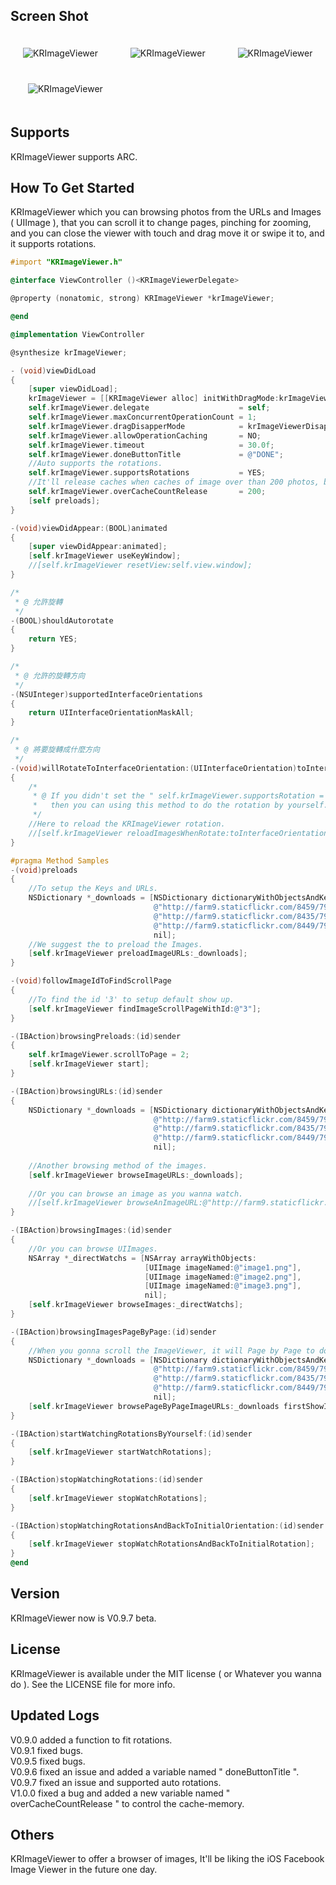 ## Screen Shot

<img src="https://dl.dropbox.com/u/83663874/GitHubs/KRImageViewer-1.png" alt="KRImageViewer" title="KRImageViewer" style="margin: 20px;" class="center" /> &nbsp;
<img src="https://dl.dropbox.com/u/83663874/GitHubs/KRImageViewer-2.png" alt="KRImageViewer" title="KRImageViewer" style="margin: 20px;" class="center" /> &nbsp;
<img src="https://dl.dropbox.com/u/83663874/GitHubs/KRImageViewer-3.png" alt="KRImageViewer" title="KRImageViewer" style="margin: 20px;" class="center" /> &nbsp;
<img src="https://dl.dropbox.com/u/83663874/GitHubs/KRImageViewer-4.png" alt="KRImageViewer" title="KRImageViewer" style="margin: 20px;" class="center" />

## Supports

KRImageViewer supports ARC.

## How To Get Started

KRImageViewer which you can browsing photos from the URLs and Images ( UIImage ), that you can scroll it to change pages, pinching for zooming, and you can close the viewer with touch and drag move it or swipe it to, and it supports rotations.

``` objective-c
#import "KRImageViewer.h"

@interface ViewController ()<KRImageViewerDelegate>

@property (nonatomic, strong) KRImageViewer *krImageViewer;

@end

@implementation ViewController

@synthesize krImageViewer;

- (void)viewDidLoad
{
    [super viewDidLoad];
    krImageViewer = [[KRImageViewer alloc] initWithDragMode:krImageViewerModeOfBoth];
    self.krImageViewer.delegate                    = self;
    self.krImageViewer.maxConcurrentOperationCount = 1;
    self.krImageViewer.dragDisapperMode            = krImageViewerDisapperAfterMiddle;
    self.krImageViewer.allowOperationCaching       = NO;
    self.krImageViewer.timeout                     = 30.0f;
    self.krImageViewer.doneButtonTitle             = @"DONE";
    //Auto supports the rotations.
    self.krImageViewer.supportsRotations           = YES;
    //It'll release caches when caches of image over than 200 photos, but it'll be holding current image to display on the viewer.
    self.krImageViewer.overCacheCountRelease       = 200;
    [self preloads];
}

-(void)viewDidAppear:(BOOL)animated
{
    [super viewDidAppear:animated];
    [self.krImageViewer useKeyWindow];
    //[self.krImageViewer resetView:self.view.window];
}

/*
 * @ 允許旋轉
 */
-(BOOL)shouldAutorotate
{
    return YES;
}

/*
 * @ 允許的旋轉方向
 */
-(NSUInteger)supportedInterfaceOrientations
{
    return UIInterfaceOrientationMaskAll;
}

/*
 * @ 將要旋轉成什麼方向
 */
-(void)willRotateToInterfaceOrientation:(UIInterfaceOrientation)toInterfaceOrientation duration:(NSTimeInterval)duration
{
    /*
     * @ If you didn't set the " self.krImageViewer.supportsRotation = YES " to auto supporting the rotations, 
     *   then you can using this method to do the rotation by yourself.
     */
    //Here to reload the KRImageViewer rotation.
    //[self.krImageViewer reloadImagesWhenRotate:toInterfaceOrientation];
}

#pragma Method Samples
-(void)preloads
{
    //To setup the Keys and URLs.
    NSDictionary *_downloads = [NSDictionary dictionaryWithObjectsAndKeys:
                                @"http://farm9.staticflickr.com/8459/7945134514_e5a779ee5f_s.jpg", @"1",
                                @"http://farm9.staticflickr.com/8435/7944303392_a856d79802_s.jpg", @"2",
                                @"http://farm9.staticflickr.com/8449/7943919662_67f7345f8b_s.jpg", @"3",
                                nil];
    //We suggest the to preload the Images.
    [self.krImageViewer preloadImageURLs:_downloads];
}

-(void)followImageIdToFindScrollPage
{
    //To find the id '3' to setup default show up.
    [self.krImageViewer findImageScrollPageWithId:@"3"];
}

-(IBAction)browsingPreloads:(id)sender
{
    self.krImageViewer.scrollToPage = 2;
    [self.krImageViewer start];
}

-(IBAction)browsingURLs:(id)sender
{
    NSDictionary *_downloads = [NSDictionary dictionaryWithObjectsAndKeys:
                                @"http://farm9.staticflickr.com/8459/7945134514_e5a779ee5f_s.jpg", @"1",
                                @"http://farm9.staticflickr.com/8435/7944303392_a856d79802_s.jpg", @"2",
                                @"http://farm9.staticflickr.com/8449/7943919662_67f7345f8b_s.jpg", @"3",
                                nil];
    
    //Another browsing method of the images.
    [self.krImageViewer browseImageURLs:_downloads];
    
    //Or you can browse an image as you wanna watch.
    //[self.krImageViewer browseAnImageURL:@"http://farm9.staticflickr.com/8449/7943919662_67f7345f8b_s.jpg"];
}

-(IBAction)browsingImages:(id)sender
{
    //Or you can browse UIImages.
    NSArray *_directWatchs = [NSArray arrayWithObjects:
                              [UIImage imageNamed:@"image1.png"],
                              [UIImage imageNamed:@"image2.png"],
                              [UIImage imageNamed:@"image3.png"],
                              nil];
    [self.krImageViewer browseImages:_directWatchs];
}

-(IBAction)browsingImagesPageByPage:(id)sender
{
    //When you gonna scroll the ImageViewer, it will Page by Page to download the image and show it.
    NSDictionary *_downloads = [NSDictionary dictionaryWithObjectsAndKeys:
                                @"http://farm9.staticflickr.com/8459/7945134514_e5a779ee5f_s.jpg", @"1",
                                @"http://farm9.staticflickr.com/8435/7944303392_a856d79802_s.jpg", @"2",
                                @"http://farm9.staticflickr.com/8449/7943919662_67f7345f8b_s.jpg", @"3",
                                nil];
    [self.krImageViewer browsePageByPageImageURLs:_downloads firstShowImageId:@"2"];
}

-(IBAction)startWatchingRotationsByYourself:(id)sender
{
    [self.krImageViewer startWatchRotations];
}

-(IBAction)stopWatchingRotations:(id)sender
{
    [self.krImageViewer stopWatchRotations];
}

-(IBAction)stopWatchingRotationsAndBackToInitialOrientation:(id)sender
{
    [self.krImageViewer stopWatchRotationsAndBackToInitialRotation];
}
@end
```

## Version

KRImageViewer now is V0.9.7 beta.

## License

KRImageViewer is available under the MIT license ( or Whatever you wanna do ). See the LICENSE file for more info.

## Updated Logs

V0.9.0 added a function to fit rotations. <br />
V0.9.1 fixed bugs. <br />
V0.9.5 fixed bugs. <br />
V0.9.6 fixed an issue and added a variable named " doneButtonTitle ". <br />
V0.9.7 fixed an issue and supported auto rotations. <br />
V1.0.0 fixed a bug and added a new variable named " overCacheCountRelease " to control the cache-memory.

## Others

KRImageViewer to offer a browser of images, It'll be liking the iOS Facebook Image Viewer in the future one day.